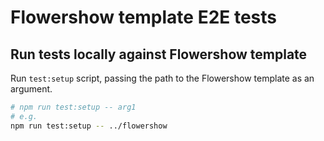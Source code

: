 # Flowershow template E2E tests

## Run tests locally against Flowershow template

Run `test:setup` script, passing the path to the Flowershow template as an argument.

``` sh
# npm run test:setup -- arg1
# e.g.
npm run test:setup -- ../flowershow
```

